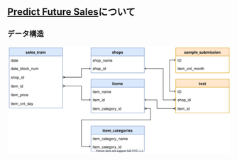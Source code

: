 ## [Predict Future Sales](https://www.kaggle.com/c/competitive-data-science-predict-future-sales/overview)について
### データ構造
<img src="/Kaggle/PredictFutureSales/images/PredictFutureSalse.svg" width="800">
